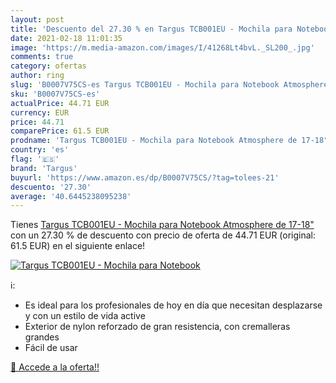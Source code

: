 ```yaml
---
layout: post
title: 'Descuento del 27.30 % en Targus TCB001EU - Mochila para Notebook '
date: 2021-02-18 11:01:35
image: 'https://m.media-amazon.com/images/I/41268Lt4bvL._SL200_.jpg'
comments: true
category: ofertas
author: ring
slug: 'B0007V75CS-es Targus TCB001EU - Mochila para Notebook Atmosphere de 17-18"'
sku: 'B0007V75CS-es'
actualPrice: 44.71 EUR
currency: EUR
price: 44.71
comparePrice: 61.5 EUR
prodname: 'Targus TCB001EU - Mochila para Notebook Atmosphere de 17-18"'
country: 'es'
flag: '🇪🇸'
brand: 'Targus'
buyurl: 'https://www.amazon.es/dp/B0007V75CS/?tag=tolees-21'
descuento: '27.30'
average: '40.6445238095238'
---
```


Tienes [Targus TCB001EU - Mochila para Notebook Atmosphere de 17-18"](https://www.amazon.es/dp/B0007V75CS/?tag=tolees-21) con un 27.30 % de descuento con precio de oferta de 44.71 EUR (original: 61.5 EUR) en el siguiente enlace!

[![Targus TCB001EU - Mochila para Notebook ](https://m.media-amazon.com/images/I/41268Lt4bvL._SL200_.jpg)](https://www.amazon.es/dp/B0007V75CS/?tag=tolees-21)

ℹ️:

- Es ideal para los profesionales de hoy en día que necesitan desplazarse y con un estilo de vida active
- Exterior de nylon reforzado de gran resistencia, con cremalleras grandes
- Fácil de usar

[🛒 Accede a la oferta!!](https://www.amazon.es/dp/B0007V75CS/?tag=tolees-21)
